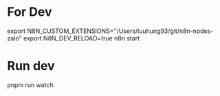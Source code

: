 # For Dev
export N8N_CUSTOM_EXTENSIONS="/Users/luuhung93/git/n8n-nodes-zalo"
export N8N_DEV_RELOAD=true
n8n start

# Run dev
pnpm run watch